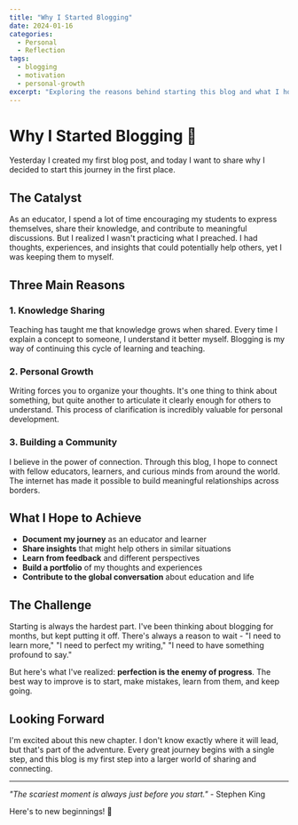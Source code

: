```yaml
---
title: "Why I Started Blogging"
date: 2024-01-16
categories:
  - Personal
  - Reflection
tags:
  - blogging
  - motivation
  - personal-growth
excerpt: "Exploring the reasons behind starting this blog and what I hope to achieve through writing."
---
```


# Why I Started Blogging 📝

Yesterday I created my first blog post, and today I want to share why I decided to start this journey in the first place.

## The Catalyst

As an educator, I spend a lot of time encouraging my students to express themselves, share their knowledge, and contribute to meaningful discussions. But I realized I wasn't practicing what I preached. I had thoughts, experiences, and insights that could potentially help others, yet I was keeping them to myself.

## Three Main Reasons

### 1. **Knowledge Sharing**
Teaching has taught me that knowledge grows when shared. Every time I explain a concept to someone, I understand it better myself. Blogging is my way of continuing this cycle of learning and teaching.

### 2. **Personal Growth**
Writing forces you to organize your thoughts. It's one thing to think about something, but quite another to articulate it clearly enough for others to understand. This process of clarification is incredibly valuable for personal development.

### 3. **Building a Community**
I believe in the power of connection. Through this blog, I hope to connect with fellow educators, learners, and curious minds from around the world. The internet has made it possible to build meaningful relationships across borders.

## What I Hope to Achieve

- **Document my journey** as an educator and learner
- **Share insights** that might help others in similar situations
- **Learn from feedback** and different perspectives
- **Build a portfolio** of my thoughts and experiences
- **Contribute to the global conversation** about education and life

## The Challenge

Starting is always the hardest part. I've been thinking about blogging for months, but kept putting it off. There's always a reason to wait - "I need to learn more," "I need to perfect my writing," "I need to have something profound to say."

But here's what I've realized: **perfection is the enemy of progress**. The best way to improve is to start, make mistakes, learn from them, and keep going.

## Looking Forward

I'm excited about this new chapter. I don't know exactly where it will lead, but that's part of the adventure. Every great journey begins with a single step, and this blog is my first step into a larger world of sharing and connecting.

---

*"The scariest moment is always just before you start."* - Stephen King

Here's to new beginnings! 🌟
